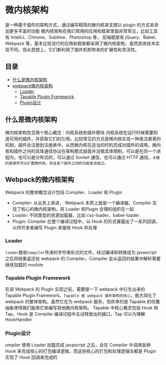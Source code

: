# 微内核架构
是一种基于插件的架构方式，通过编写精简的微内核来支撑以 plugin 的方式来添加更多丰富的功能
微内核架构在我们常用的应用和框架里面非常常见，比如工具有 IntelliJ、Chrome、Sublime、Photoshop 等， 前端框架有 jQuery、Babel、Webpack 等，基本比较流行的应用和框架都采用了微内核架构，虽然具体技术实现不同，但从思想上，它们都利用了插件机制带来的扩展性和灵活性。

## 目录
- [什么是微内核架构](#what)
- [webpack微内核架构](#webpack)
    - [Loader](#loader)
    - [Tapable Plugin Framework](#tapable)
    - [Plugin设计](#plugin)


## <a id="what">什么是微内核架构</a>
微内核架构包含两个核心概念：内核系统和插件模块
内核系统在运行时候需要知道可用的插件，并获取它们的引用。比较常见的方式是微内核实现一种类注册表的机制，插件会注册到注册表中，从而微内核在适当的时机完成对插件的调用。微内核和插件之间的具体通信协议在架构模式层面并没做具体限制，可以是在同一个进程内，也可以是分布式的，可以通过 Socket 通信，也可以通过 HTTP 通信。`关键的是插件可以扩展微内核，并且各个插件之间的功能各自独立。`

## <a id="webpack">Webpack的微内核架构</a>
Webpack 的整体概念设计包括 Compiler、Loader 和 Plugin
- Compiler: 从业务上来讲， Webpack 本质上就是一个编译器，Compiler 实现了核心的微内核架构，将 Loader 和Plugin 合理的组织在一起
- Loader: 不同类型的资源加载器，比如 css-loader，babel-loader
- Plugin: Compiler 在整个编译过程中，以 Hook 的形式暴露出了一系列回调，以供开发者编写 Plugin 来接收 Hook 并处理

### <a id="loader">Loader</a>
`loader`接收`Compiler`传递的字符串形式的文件，经过编译和转换成为 javascript 之后将结果返还给 webpack 的 Compiler。Compiler 会从返回的结果中解析需要继续加载的 module

### <a id="tapable">Tapable Plugin Framework</a>
在讲 Webpack 的 Plugin 实现之前，需要提一下 webpack 中衍生出来的 Tapable Plugin Framework。`Tapable 是 webpack 插件架构的核心`，极大简化了 webpack 的整体架构。虽然它在为 webpack 服务，但庆幸的是 Tapable 的优雅抽象使得我们能用它来编写其他微内核架构。
Tapable 中核心概念包括 Hook 和 Tap。Hook 是 Compiler 编译过程中主动释放出的接口，Tap 可以为理解 HookHandler

### <a id="plugin">Plugin设计</a>
ompiler 使用 Loader 加载完成 javascript 之后，会在 Compiler 中调用各种 Hook 来完成核心的打包编译逻辑，而这些核心的打包和处理逻辑全都是 Plugin 实现了 Hook 回调来完成的 
